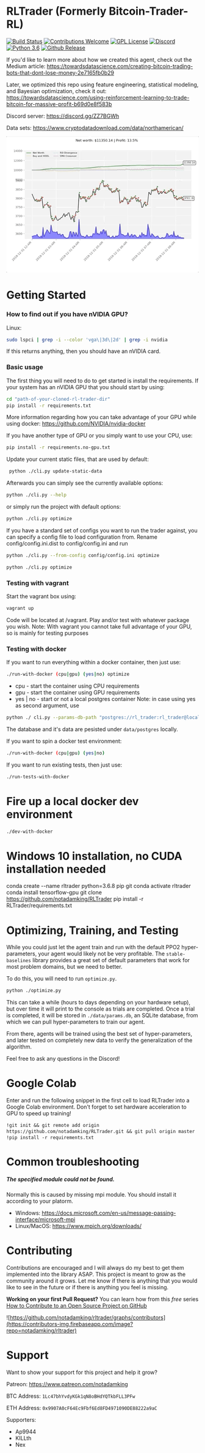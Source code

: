 # RLTrader (Formerly Bitcoin-Trader-RL)

[![Build Status](https://travis-ci.org/notadamking/RLTrader.svg?branch=master)](https://travis-ci.org/notadamking/RLTrader)
[![Contributions Welcome](https://img.shields.io/badge/contributions-welcome-brightgreen.svg)](http://makeapullrequest.com)
[![GPL License](https://img.shields.io/github/license/notadamking/RLTrader.svg?color=brightgreen)](https://opensource.org/licenses/GPL-3.0/)
[![Discord](https://img.shields.io/discord/592446624882491402.svg?color=brightgreen)](https://discord.gg/ZZ7BGWh)
[![Python 3.6](https://img.shields.io/badge/python-3.6-blue.svg)](https://www.python.org/downloads/release/python-360/)
[![Github Release](https://img.shields.io/github/release/notadamking/RLTrader.svg)](https://github.com/notadamking/RLTrader)

If you'd like to learn more about how we created this agent, check out the Medium article: https://towardsdatascience.com/creating-bitcoin-trading-bots-that-dont-lose-money-2e7165fb0b29

Later, we optimized this repo using feature engineering, statistical modeling, and Bayesian optimization, check it out:
https://towardsdatascience.com/using-reinforcement-learning-to-trade-bitcoin-for-massive-profit-b69d0e8f583b

Discord server: https://discord.gg/ZZ7BGWh

Data sets: https://www.cryptodatadownload.com/data/northamerican/

![Live trading visualization](https://github.com/notadamking/RLTrader/blob/master/visualization.gif)

# Getting Started

### How to find out if you have nVIDIA GPU?

Linux:

```bash
sudo lspci | grep -i --color 'vga\|3d\|2d' | grep -i nvidia
```

If this returns anything, then you should have an nVIDIA card.

### Basic usage

The first thing you will need to do to get started is install the requirements. If your system has an nVIDIA GPU that you should start by using:

```bash
cd "path-of-your-cloned-rl-trader-dir"
pip install -r requirements.txt
```

More information regarding how you can take advantage of your GPU while using docker: https://github.com/NVIDIA/nvidia-docker

If you have another type of GPU or you simply want to use your CPU, use:

```bash
pip install -r requirements.no-gpu.txt
```

Update your current static files, that are used by default:

```bash
 python ./cli.py update-static-data
```

Afterwards you can simply see the currently available options:

```bash
python ./cli.py --help
```

or simply run the project with default options:

```bash
python ./cli.py optimize
```

If you have a standard set of configs you want to run the trader against, you can specify a config file to load configuration from. Rename config/config.ini.dist to config/config.ini and run

```bash
python ./cli.py --from-config config/config.ini optimize
```

```bash
python ./cli.py optimize
```

### Testing with vagrant

Start the vagrant box using:

```bash
vagrant up
```

Code will be located at /vagrant. Play and/or test with whatever package you wish.
Note: With vagrant you cannot take full advantage of your GPU, so is mainly for testing purposes

### Testing with docker

If you want to run everything within a docker container, then just use:

```bash
./run-with-docker (cpu|gpu) (yes|no) optimize
```

- cpu - start the container using CPU requirements
- gpu - start the container using GPU requirements
- yes | no - start or not a local postgres container
  Note: in case using yes as second argument, use

```bash
python ./ cli.py --params-db-path "postgres://rl_trader:rl_trader@localhost" optimize
```

The database and it's data are pesisted under `data/postgres` locally.

If you want to spin a docker test environment:

```bash
./run-with-docker (cpu|gpu) (yes|no)
```

If you want to run existing tests, then just use:

```bash
./run-tests-with-docker
```

# Fire up a local docker dev environment

```bash
./dev-with-docker
```

# Windows 10 installation, no CUDA installation needed

conda create --name rltrader python=3.6.8 pip git
conda activate rltrader
conda install tensorflow-gpu
git clone https://github.com/notadamking/RLTrader
pip install -r RLTrader/requirements.txt

# Optimizing, Training, and Testing

While you could just let the agent train and run with the default PPO2 hyper-parameters, your agent would likely not be very profitable. The `stable-baselines` library provides a great set of default parameters that work for most problem domains, but we need to better.

To do this, you will need to run `optimize.py`.

```bash
python ./optimize.py
```

This can take a while (hours to days depending on your hardware setup), but over time it will print to the console as trials are completed. Once a trial is completed, it will be stored in `./data/params.db`, an SQLite database, from which we can pull hyper-parameters to train our agent.

From there, agents will be trained using the best set of hyper-parameters, and later tested on completely new data to verify the generalization of the algorithm.

Feel free to ask any questions in the Discord!

# Google Colab
Enter and run the following snippet in the first cell to load RLTrader into a Google Colab environment. Don't forget to set hardware acceleration to GPU to speed up training! 

```
!git init && git remote add origin https://github.com/notadamking/RLTrader.git && git pull origin master
!pip install -r requirements.txt
```

# Common troubleshooting

##### The specified module could not be found.

Normally this is caused by missing mpi module. You should install it according to your platorm.

- Windows: https://docs.microsoft.com/en-us/message-passing-interface/microsoft-mpi
- Linux/MacOS: https://www.mpich.org/downloads/

# Contributing

Contributions are encouraged and I will always do my best to get them implemented into the library ASAP. This project is meant to grow as the community around it grows. Let me know if there is anything that you would like to see in the future or if there is anything you feel is missing.

**Working on your first Pull Request?** You can learn how from this _free_ series [How to Contribute to an Open Source Project on GitHub](https://egghead.io/series/how-to-contribute-to-an-open-source-project-on-github)

![https://github.com/notadamking/rltrader/graphs/contributors](https://contributors-img.firebaseapp.com/image?repo=notadamking/rltrader)

# Support

Want to show your support for this project and help it grow?

Patreon: https://www.patreon.com/notadamking

BTC Address: `1Lc47bhYvdyKGk1qN8oBHdYQTkbFLL3PFw`

ETH Address: `0x9907A0cF64Ec9Fbf6Ed8FD4971090DE88222a9aC`

Supporters:

* Ap9944
* KILLth
* Nex
